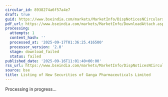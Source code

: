 ```yaml
---
circular_id: 8938274a6f57a4e7
draft: true
guid: https://www.bseindia.com/markets/MarketInfo/DispNoticesNCirculars.aspx?Noticeid={096B9D59-DDCB-437F-A9D3-31D884715741}&noticeno=20250916-27&dt=09/16/2025&icount=27&totcount=79&flag=0
pdf_url: https://www.bseindia.com/markets/MarketInfo/DownloadAttach.aspx?id=20250916-27&attachedId=
processing:
  attempts: 1
  content_hash: ''
  processed_at: '2025-09-17T01:36:25.416500'
  processor_version: '2.0'
  stage: download_failed
  status: failed
published_date: '2025-09-16T11:01:40+00:00'
rss_url: https://www.bseindia.com/markets/MarketInfo/DispNoticesNCirculars.aspx?Noticeid={096B9D59-DDCB-437F-A9D3-31D884715741}&noticeno=20250916-27&dt=09/16/2025&icount=27&totcount=79&flag=0
source: bse
title: Listing of New Securities of Ganga Pharmaceuticals Limited
---
```


Processing in progress...